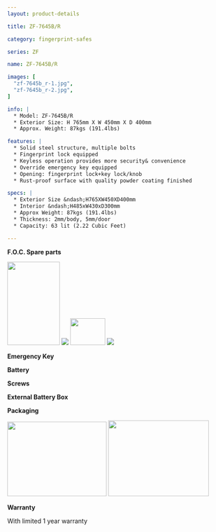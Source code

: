 ```yaml
---
layout: product-details

title: ZF-7645B/R

category: fingerprint-safes

series: ZF

name: ZF-7645B/R

images: [
  "zf-7645b_r-1.jpg",
  "zf-7645b_r-2.jpg",
]

info: |
  * Model: ZF-7645B/R
  * Exterior Size: H 765mm X W 450mm X D 400mm
  * Approx. Weight: 87kgs (191.4lbs)

features: |
  * Solid steel structure, multiple bolts
  * Fingerprint lock equipped
  * Keyless operation provides more security& convenience
  * Override emergency key equipped
  * Opening: fingerprint lock+key lock/knob
  * Rust-proof surface with quality powder coating finished

specs: |
  * Exterior Size &ndash;H765XW450XD400mm
  * Interior &ndash;H485xW430xD300mm
  * Approx Weight: 87kgs (191.4lbs) 
  * Thickness: 2mm/body, 5mm/door
  * Capacity: 63 lit (2.22 Cubic Feet)

---
```


**F.O.C. Spare parts**

<img alt="" src="{IMAGE_CDN}/zf-7645b_r-3.jpg" style="width: 120px; height: 190px;" />

<img src="{IMAGE_CDN}/zf-7645b_r-4.jpg" />

<img alt="" src="{IMAGE_CDN}/zf-7645b_r-5.jpg" style="width: 80px; height: 61px;" />

<img src="{IMAGE_CDN}/zf-7645b_r-6.jpg" />

**Emergency Key**

**Battery**

**Screws**

**External Battery Box**

**Packaging**

<img alt="" src="{IMAGE_CDN}/zf-7645b_r-7.jpg" style="width: 227px; height: 170px;" />

<img alt="" src="{IMAGE_CDN}/zf-7645b_r-8.jpg" style="width: 230px; height: 173px;" />

**Warranty**

With limited 1 year warranty

